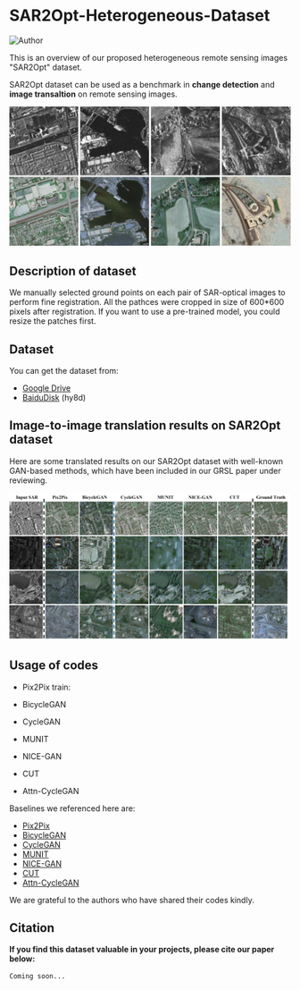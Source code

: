 # SAR2Opt-Heterogeneous-Dataset

![Author](https://img.shields.io/badge/Author-MarsZYT-orange.svg)

This is an overview of our proposed heterogeneous remote sensing images "SAR2Opt" dataset.  

SAR2Opt dataset can be used as a benchmark in __change detection__ and __image transaltion__ on remote sensing images.

![Examples](imgs/Honeyview_sar2opt.png)  


## Description of dataset
We manually selected ground points on each pair of SAR-optical images to perform fine registration. All the pathces were cropped in size of 600*600 pixels after registration. If you want to use a pre-trained model, you could resize the patches first.

## Dataset
You can get the dataset from:  
- [Google Drive](https://drive.google.com/file/d/1XB9pWq-tVdxQsbVALxbYIF0Em90J4kkR/view?usp=sharing)  
- [BaiduDisk](https://pan.baidu.com/s/1xQ1nc2aPFdJ99SI2upl5Tg) (hy8d)


## Image-to-image translation results on __SAR2Opt dataset__
Here are some translated results on our SAR2Opt dataset with well-known GAN-based methods, which have been included in our GRSL paper under reviewing.


![results](imgs/Honeyview_translated_results.png)

## Usage of codes
- Pix2Pix
train: 


- BicycleGAN

- CycleGAN

- MUNIT

- NICE-GAN

- CUT

- Attn-CycleGAN


Baselines we referenced here are:
- [Pix2Pix](https://github.com/junyanz/pytorch-CycleGAN-and-pix2pix)
- [BicycleGAN](https://github.com/junyanz/BicycleGAN)
- [CycleGAN](https://github.com/junyanz/pytorch-CycleGAN-and-pix2pix)
- [MUNIT](https://github.com/NVlabs/MUNIT)
- [NICE-GAN](https://github.com/alpc91/NICE-GAN-pytorch)
- [CUT](https://github.com/taesungp/contrastive-unpaired-translation)  
- [Attn-CycleGAN]()

We are grateful to the authors who have shared their codes kindly.


## Citation
__If you find this dataset valuable in your projects, please cite our paper below:__

```
Coming soon...
```
